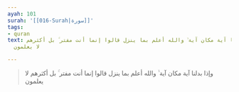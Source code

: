 ```yaml
---
ayah: 101
surah: '[[016-Surah|سورة]]'
tags:
- quran
text: وإذا بدلنا آية مكان آية ۙ والله أعلم بما ينزل قالوا إنما أنت مفتر ۚ بل أكثرهم
  لا يعلمون

---
```

> وإذا بدلنا آية مكان آية ۙ والله أعلم بما ينزل قالوا إنما أنت مفتر ۚ بل أكثرهم لا يعلمون
